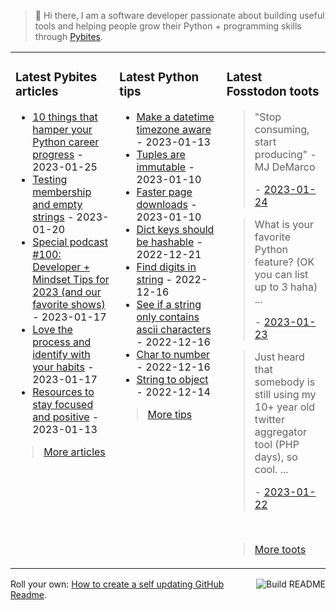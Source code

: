 > 👋 Hi there, I am a software developer passionate about building useful tools and helping people grow their Python + programming skills through <a href="https://pybit.es" target="_blank">Pybites</a>.

<table><tr><td valign="top" width="33%">

### Latest Pybites articles

<ul>

  <li><a href="https://pybit.es/articles/10-things-that-hamper-your-python-career-progress/" target="_blank">10 things that hamper your Python career progress</a> - 2023-01-25</li>

  <li><a href="https://pybit.es/articles/testing-membership-and-empty-strings/" target="_blank">Testing membership and empty strings</a> - 2023-01-20</li>

  <li><a href="https://pybit.es/articles/special-podcast-100-developer-mindset-tips-for-2023-and-our-favorite-shows/" target="_blank">Special podcast #100: Developer + Mindset Tips  for 2023 (and our favorite shows)</a> - 2023-01-17</li>

  <li><a href="https://pybit.es/articles/love-the-process-and-identify-with-your-habits/" target="_blank">Love the process and identify with your habits</a> - 2023-01-17</li>

  <li><a href="https://pybit.es/articles/resources-to-stay-focused-and-positive/" target="_blank">Resources to stay focused and positive</a> - 2023-01-13</li>

</ul>

> <a href="https://pybit.es/articles/" target="_blank">More articles</a>


</td><td valign="top" width="34%">

### Latest Python tips

<ul>

  <li><a href="https://github.com/bbelderbos/bobcodesit/blob/main/notes/20230113130529.md" target="_blank">Make a datetime timezone aware</a> - 2023-01-13</li>

  <li><a href="https://github.com/bbelderbos/bobcodesit/blob/main/notes/20230110131408.md" target="_blank">Tuples are immutable</a> - 2023-01-10</li>

  <li><a href="https://github.com/bbelderbos/bobcodesit/blob/main/notes/20230110130247.md" target="_blank">Faster page downloads</a> - 2023-01-10</li>

  <li><a href="https://github.com/bbelderbos/bobcodesit/blob/main/notes/20221221130639.md" target="_blank">Dict keys should be hashable</a> - 2022-12-21</li>

  <li><a href="https://github.com/bbelderbos/bobcodesit/blob/main/notes/20221216144546.md" target="_blank">Find digits in string</a> - 2022-12-16</li>

  <li><a href="https://github.com/bbelderbos/bobcodesit/blob/main/notes/20221216114651.md" target="_blank">See if a string only contains ascii characters</a> - 2022-12-16</li>

  <li><a href="https://github.com/bbelderbos/bobcodesit/blob/main/notes/20221216114150.md" target="_blank">Char to number</a> - 2022-12-16</li>

  <li><a href="https://github.com/bbelderbos/bobcodesit/blob/main/notes/20221214133347.md" target="_blank">String to object</a> - 2022-12-14</li>

</ul>

> <a href="https://github.com/bbelderbos/bobcodesit" target="_blank">More tips</a>


</td><td valign="top" width="33%">

### Latest Fosstodon toots


  <blockquote>
  <p>&quot;Stop consuming, start producing&quot; - MJ DeMarco</p>
  - <a href="https://fosstodon.org/@bbelderbos/109743252691786001" target="_blank">2023-01-24</a>
  </blockquote>

  <blockquote>
  <p>What is your favorite Python feature? (OK you can list up to 3 haha) ...</p>
  - <a href="https://fosstodon.org/@bbelderbos/109737910244065851" target="_blank">2023-01-23</a>
  </blockquote>

  <blockquote>
  <p>Just heard that somebody is still using my 10+ year old twitter aggregator tool (PHP days), so cool. ...</p>
  - <a href="https://fosstodon.org/@bbelderbos/109732696010357478" target="_blank">2023-01-22</a>
  </blockquote>


<br>

> <a href="https://fosstodon.org/@bbelderbos" target="_blank">More toots</a>


</td></tr></table>

<a href="https://github.com/bbelderbos/bbelderbos/actions" target="_blank"><img src="https://github.com/bbelderbos/bbelderbos/workflows/Daily%20Update/badge.svg" align="right" alt="Build README"></a>Roll your own: <a href="https://pybit.es/articles/how-to-create-a-self-updating-github-readme/" target="_blank">How to create a self updating GitHub Readme</a>.